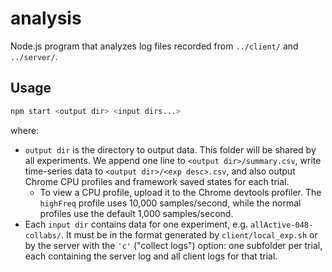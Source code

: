 # analysis

Node.js program that analyzes log files recorded from `../client/` and `../server/`.

## Usage

```bash
npm start <output dir> <input dirs...>
```

where:

- `output dir` is the directory to output data. This folder will be shared by all experiments. We append one line to `<output dir>/summary.csv`, write time-series data to `<output dir>/<exp desc>.csv`, and also output Chrome CPU profiles and framework saved states for each trial.
  - To view a CPU profile, upload it to the Chrome devtools profiler. The `highFreq` profile uses 10,000 samples/second, while the normal profiles use the default 1,000 samples/second.
- Each `input dir` contains data for one experiment, e.g. `allActive-048-collabs/`. It must be in the format generated by `client/local_exp.sh` or by the server with the `'c'` ("collect logs") option: one subfolder per trial, each containing the server log and all client logs for that trial.
